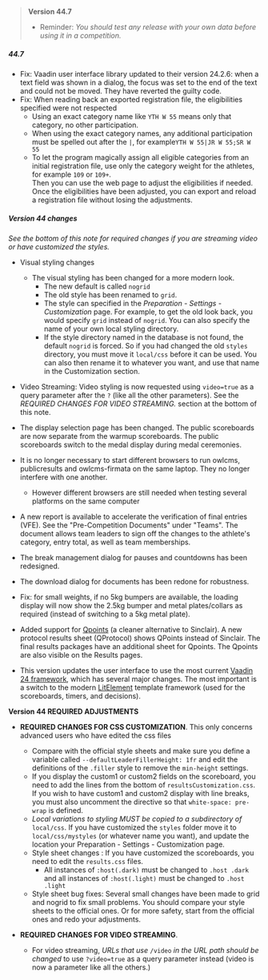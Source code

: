 > **Version 44.7**
>
> - Reminder: *You should test any release with your own data before using it in a competition.*

##### 44.7

- Fix: Vaadin user interface library updated to their version 24.2.6: when a text field was shown in a dialog, the focus was set to the end of the text and could not be moved. They have reverted the guilty code.
- Fix: When reading back an exported registration file, the eligibilities specified were not respected
  - Using an exact category name like `YTH W 55` means only that category, no other participation. 
  - When using the exact category names, any additional participation must be spelled out after the `|`,  for example`YTH W 55|JR W 55;SR W 55`
  - To let the program magically assign all eligible categories from an initial registration file, use only the category weight for the athletes, for example `109` or `109+`.   
    Then you can use the web page to adjust the eligibilities if needed. Once the eligibilities have been adjusted, you can export and reload a registration file without losing the adjustments.



##### Version 44 changes

*See the bottom of this note for required changes if you are streaming video or have customized the styles.*

- Visual styling changes
  - The visual styling has been changed for a more modern look. 
    - The new default is called `nogrid`
    - The old style has been renamed to `grid`. 
    - The style can specified in the *Preparation - Settings - Customization* page.  For example, to get the old look back, you would specify `grid` instead of `nogrid`.  You can also specify the name of your own local styling directory.
    - If the style directory named in the database is not found, the default  `nogrid`  is forced. So if you had changed the old `styles` directory, you must move it `local/css` before it can be used. You can also then rename it to whatever you want, and use that name in the Customization section.

- Video Streaming: Video styling is now requested using `video=true`  as a query parameter after the `?` (like all the other parameters). See the *REQUIRED CHANGES FOR VIDEO STREAMING.* section at the bottom of this note.

- The display selection page has been changed.  The public scoreboards are now separate from the warmup scoreboards. The public scoreboards switch to the medal display during medal ceremonies.


- It is no longer necessary to start different browsers to run owlcms, publicresults and owlcms-firmata on the same laptop. They no longer interfere with one another.
  - However different browsers are still needed when testing several platforms on the same computer


- A new report is available to accelerate the verification of final entries (VFE).  See the "Pre-Competition Documents" under "Teams". The document allows team leaders to sign off the changes to the athlete's category, entry total, as well as team memberships.

- The break management dialog for pauses and countdowns has been redesigned.

- The download dialog for documents has been redone for robustness.

- Fix: for small weights, if no 5kg bumpers are available, the loading display will now show the 2.5kg bumper and metal plates/collars as required (instead of switching to a 5kg metal plate).

- Added support for [Qpoints](https://osf.io/8x3nb/) (a cleaner alternative to Sinclair).  A new protocol results sheet (QProtocol) shows QPoints instead of Sinclair. The final results packages have an additional sheet for Qpoints.  The Qpoints are also visible on the Results pages.
- This version updates the user interface to use the most current [Vaadin 24 framework](https://vaadin.com/), which has several major changes. The most important is a switch to the modern [LitElement](https://lit.dev/) template framework (used for the scoreboards, timers, and decisions).

**Version 44 REQUIRED ADJUSTMENTS**

- **REQUIRED CHANGES FOR CSS CUSTOMIZATION**.
  This only concerns advanced users who have edited the css files
  - Compare with the official style sheets and make sure you define a variable called 
    `--defaultLeaderFillerHeight: 1fr` and edit the definitions of the `.filler` style to remove the `min-height` settings.
  - If you display the custom1 or custom2 fields on the scoreboard, you need to add the lines from the bottom of `resultsCustomization.css`.  If you wish to have custom1 and custom2 display with line breaks, you must also uncomment the directive so that `white-space: pre-wrap` is defined.
  - *Local variations to styling MUST be copied to a subdirectory of* `local/css`.  If you have customized the `styles` folder move it to `local/css/mystyles` (or whatever name you want), and update the location your Preparation - Settings - Customization page. 
  - Style sheet changes :  If you have customized the scoreboards,  you need to edit the `results.css` files. 
    - All instances of `:host(.dark)` must be changed to `.host .dark`  and all instances of `:host(.light)` must be changed to `.host .light`  
  - Style sheet bug fixes: Several small changes have been made to grid and nogrid to fix small problems. You should compare your style sheets to the official ones.  Or for more safety, start from the official ones and redo your adjustments.
  
- **REQUIRED CHANGES FOR VIDEO STREAMING**.
  - For video streaming, *URLs that use*  `/video` *in* *the URL path should be changed* to use `?video=true` as a query parameter instead (video is now a parameter like all the others.)
